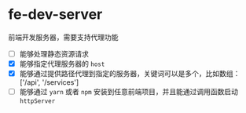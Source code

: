 # fe-dev-server
前端开发服务器，需要支持代理功能

- [ ] 能够处理静态资源请求
- [x] 能够指定代理服务器的 `host`
- [x] 能够通过提供路径代理到指定的服务器，关键词可以是多个，比如数组： ['/api', '/services']
- [ ] 能够通过 `yarn` 或者 `npm` 安装到任意前端项目，并且能通过调用函数启动 `httpServer`